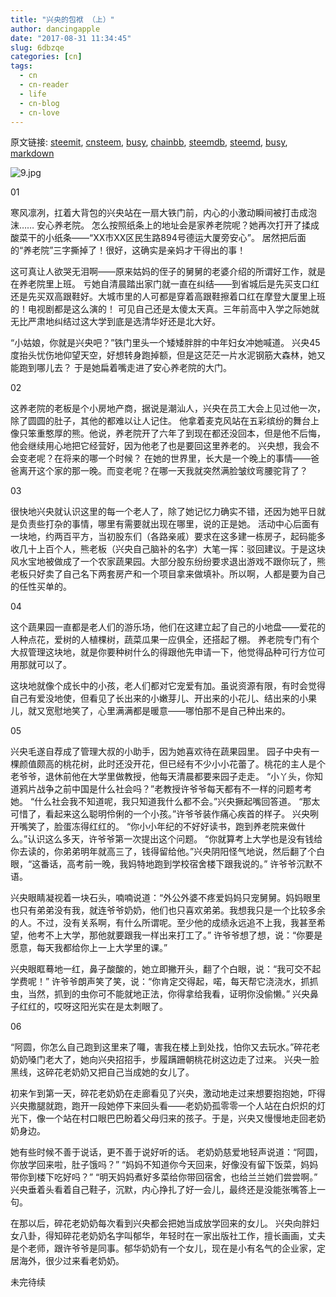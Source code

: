 ```yaml
---
title: "兴央的包袱 （上）"
author: dancingapple
date: "2017-08-31 11:34:45"
slug: 6dbzqe
categories: [cn]
tags: 
  - cn
  - cn-reader
  - life
  - cn-blog
  - cn-love
---
```


原文链接: [steemit](https://steemit.com), [cnsteem](https://cnsteem.com), [busy](https://busy.org), [chainbb](https://chainbb.com), [steemdb](https://steemdb.com), [steemd](https://steemd.com), [busy](https://busy.org), [markdown](https://raw.githubusercontent.com/pzhaonet/steem_dancingapple/master/content/post/6dbzqe.md)

![9.jpg](https://steemitimages.com/DQmdzSoBxV1XKV28NS8V8B8NkqynXCeieBZiA7qL1q1RVTR/9.jpg)

01

寒风凛冽，扛着大背包的兴央站在一扇大铁门前，内心的小激动瞬间被打击成泡沫……
安心养老院。
怎么按照纸条上的地址会是家养老院呢？她再次打开了揉成酸菜干的小纸条——“XX市XX区民生路894号德运大厦旁安心”。
居然把后面的“养老院”三字撕掉了！很好，这确实是亲妈才干得出的事！

这可真让人欲哭无泪啊——原来姑妈的侄子的舅舅的老婆介绍的所谓好工作，就是在养老院里上班。
亏她自清晨踏出家门就一直在纠结——到省城后是先买支口红还是先买双高跟鞋好。大城市里的人可都是穿着高跟鞋擦着口红在摩登大厦里上班的！电视剧都是这么演的！
可见自己还是太傻太天真。三年前高中入学之际她就无比严肃地纠结过这大学到底是选清华好还是北大好。

“小姑娘，你就是兴央吧？”铁门里头一个矮矮胖胖的中年妇女冲她喊道。
兴央45度抬头忧伤地仰望天空，好想转身跑掉额，但是这茫茫一片水泥钢筋大森林，她又能跑到哪儿去？
于是她扁着嘴走进了安心养老院的大门。

02

这养老院的老板是个小房地产商，据说是潮汕人，兴央在员工大会上见过他一次，除了圆圆的肚子，其他的都难以让人记住。
他拿着麦克风站在五彩缤纷的舞台上像只笨重憨厚的熊。他说，养老院开了六年了到现在都还没回本，但是他不后悔，他会继续用心地把它经营好，因为他老了也是要回这里养老的。
兴央想，我会不会变老呢？在将来的哪一个时候？
在她的世界里，长大是一个晚上的事情——爸爸离开这个家的那一晚。而变老呢？在哪一天我就突然满脸皱纹弯腰驼背了？

03

很快地兴央就认识这里的每一个老人了，除了她记忆力确实不错，还因为她平日就是负责些打杂的事情，哪里有需要就出现在哪里，说的正是她。
活动中心后面有一块地，约两百平方，当初股东们（各路亲戚）要求在这多建一栋房子，起码能多收几十上百个人，熊老板（兴央自己脑补的名字）大笔一挥：驳回建议。于是这块风水宝地被做成了一个农家蔬果园。大部分股东纷纷要求退出游戏不跟你玩了，熊老板只好卖了自己名下两套房产和一个项目拿来做填补。所以啊，人都是要为自己的任性买单的。

04

这个蔬果园一直都是老人们的游乐场，他们在这建立起了自己的小地盘——爱花的人种点花，爱树的人植棵树，蔬菜瓜果一应俱全，还搭起了棚。
养老院专门有个大叔管理这块地，就是你要种树什么的得跟他先申请一下，他觉得品种可行方位可用那就可以了。

这块地就像个成长中的小孩，老人们都对它宠爱有加。虽说资源有限，有时会觉得自己有爱没地使，但看见了长出来的小嫩芽儿、开出来的小花儿、结出来的小果儿，就又宽慰地笑了，心里满满都是暖意——哪怕那不是自己种出来的。

05

兴央毛遂自荐成了管理大叔的小助手，因为她喜欢待在蔬果园里。
园子中央有一棵颜值颇高的桃花树，此时还没开花，但已经有不少小小花蕾了。桃花的主人是个老爷爷，退休前他在大学里做教授，他每天清晨都要来园子走走。
“小丫头，你知道鸦片战争之前中国是什么社会吗？”老教授许爷爷每天都有不一样的问题考考她。
“什么社会我不知道呢，我只知道我什么都不会。”兴央撅起嘴回答道。
“那太可惜了，看起来这么聪明伶俐的一个小孩。”许爷爷装作痛心疾首的样子。
兴央咧开嘴笑了，脸蛋冻得红红的。
“你小小年纪的不好好读书，跑到养老院来做什么。”认识这么多天，许爷爷第一次提出这个问题。
“你就算考上大学也是没有钱给你去读的，你弟弟明年就高三了，钱得留给他。”兴央阴阳怪气地说，然后翻了个白眼，“这番话，高考前一晚，我妈特地跑到学校宿舍楼下跟我说的。”
许爷爷沉默不语。

兴央眼睛凝视着一块石头，喃喃说道：“外公外婆不疼爱妈妈只宠舅舅。妈妈眼里也只有弟弟没有我，就连爷爷奶奶，他们也只喜欢弟弟。我想我只是一个比较多余的人。不过，没有关系啊，有什么所谓呢。至少他的成绩永远追不上我，我甚至希望，他考不上大学，那他就要跟我一样出来打工了。”
许爷爷想了想，说：“你要是愿意，每天我都给你上一上大学里的课。”

兴央眼眶蓦地一红，鼻子酸酸的，她立即撇开头，翻了个白眼，说：“我可交不起学费呢！”
许爷爷朗声笑了笑，说：“你肯定交得起，喏，每天帮它浇浇水，抓抓虫，当然，抓到的虫你可不能就地正法，你得拿给我看，证明你没偷懒。”
兴央鼻子红红的，哎呀这阳光实在是太刺眼了。

06

“阿圆，你怎么自己跑到这里来了囖，害我在楼上到处找，怕你又去玩水。”碎花老奶奶嗓门老大了，她向兴央招招手，步履蹒跚朝桃花树这边走了过来。
兴央一脸黑线，这碎花老奶奶又把自己当成她的女儿了。

初来乍到第一天，碎花老奶奶在走廊看见了兴央，激动地走过来想要抱抱她，吓得兴央撒腿就跑，跑开一段她停下来回头看——老奶奶孤零零一个人站在白炽炽的灯光下，像一个站在村口眼巴巴盼着父母归来的孩子。于是，兴央又慢慢地走回老奶奶身边。

她有些时候不善于说话，更不善于说好听的话。
老奶奶慈爱地轻声说道：“阿圆，你放学回来啦，肚子饿吗？”
“妈妈不知道你今天回来，好像没有留下饭菜，妈妈带你到楼下吃好吗？”
“明天妈妈煮好多菜给你带回宿舍，也给兰兰她们尝尝啊。”
兴央垂着头看着自己鞋子，沉默，内心挣扎了好一会儿，最终还是没能张嘴答上一句。

在那以后，碎花老奶奶每次看到兴央都会把她当成放学回来的女儿。
兴央向胖妇女八卦，得知碎花老奶奶名字叫郁华，年轻时在一家出版社工作，擅长画画，丈夫是个老师，跟许爷爷是同事。郁华奶奶有一个女儿，现在是小有名气的企业家，定居海外，很少过来看老奶奶。

未完待续
